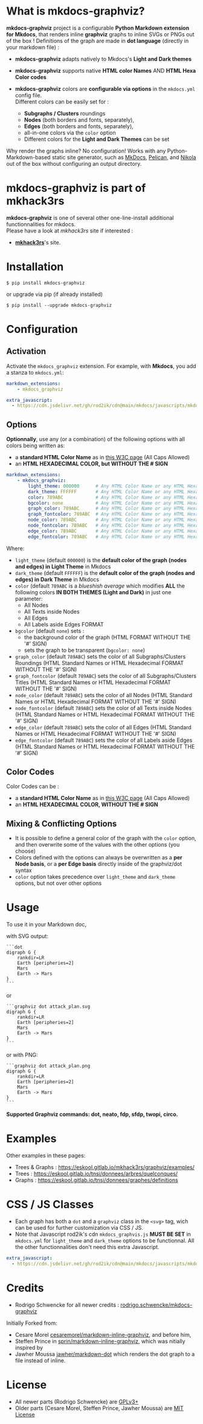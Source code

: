 # What is mkdocs-graphviz?

**mkdocs-graphviz** project is a configurable **Python Markdown extension for Mkdocs**, that renders inline **graphviz** graphs to inline SVGs or PNGs out of the box ! Definitions of the graph are made in **dot language** (directly in your markdown file) :

* **mkdocs-graphviz** adapts natively to Mkdocs's **Light and Dark themes**
* **mkdocs-graphviz** supports native **HTML color Names** AND **HTML Hexa Color codes**
* **mkdocs-graphviz** colors are **configurable via options** in the `mkdocs.yml` config file.  
Different colors can be easily set for :

    * **Subgraphs / Clusters** roundings
    * **Nodes** (both borders and fonts, separately), 
    * **Edges** (both borders and fonts, separately), 
    * all-in-one colors via the `color` option
    * Different colors for the **Light and Dark Themes** can be set

Why render the graphs inline? No configuration! Works with any
Python-Markdown-based static site generator, such as [MkDocs](http://www.mkdocs.org/), [Pelican](http://blog.getpelican.com/), and [Nikola](https://getnikola.com/) out of the box without configuring an output directory.

# mkdocs-graphviz is part of mkhack3rs

**mkdocs-graphviz** is one of several other one-line-install additional functionnalities for mkdocs.  
Please have a look at *mkhack3rs* site if interested :

*  **[mkhack3rs](https://eskool.gitlab.io/mkhack3rs/)**'s site.  

# Installation

`$ pip install mkdocs-graphviz`

or upgrade via pip (if already installed)

`$ pip install --upgrade mkdocs-graphviz`

# Configuration

## Activation

Activate the `mkdocs_graphviz` extension. For example, with **Mkdocs**, you add a
stanza to `mkdocs.yml`:

```yaml
markdown_extensions:
    - mkdocs_graphviz

extra_javascript:
  - https://cdn.jsdelivr.net/gh/rod2ik/cdn@main/mkdocs/javascripts/mkdocs-graphviz.js
```


## Options

**Optionnally**, use any (or a combination) of the following options with all colors being written as:

* a **standard HTML Color Name** as in [this W3C page](https://www.w3schools.com/tags/ref_colornames.asp) (All Caps Allowed)
* an **HTML HEXADECIMAL COLOR, but WITHOUT THE # SIGN**
```yaml
markdown_extensions:
    - mkdocs_graphviz:
        light_theme: 000000      # Any HTML Color Name or any HTML Hexadecimal color code WITHOUT the '#' sign
        dark_theme: FFFFFF       # Any HTML Color Name or any HTML Hexadecimal color code WITHOUT the '#' sign
        color: 789ABC            # Any HTML Color Name or any HTML Hexadecimal color code WITHOUT the '#' sign
        bgcolor: none            # Any HTML Color Name or any HTML Hexadecimal color code WITHOUT the '#' sign
        graph_color: 789ABC      # Any HTML Color Name or any HTML Hexadecimal color code WITHOUT the '#' sign
        graph_fontcolor: 789ABC  # Any HTML Color Name or any HTML Hexadecimal color code WITHOUT the '#' sign
        node_color: 789ABC       # Any HTML Color Name or any HTML Hexadecimal color code WITHOUT the '#' sign
        node_fontcolor: 789ABC   # Any HTML Color Name or any HTML Hexadecimal color code WITHOUT the '#' sign
        edge_color: 789ABC       # Any HTML Color Name or any HTML Hexadecimal color code WITHOUT the '#' sign
        edge_fontcolor: 789ABC   # Any HTML Color Name or any HTML Hexadecimal color code WITHOUT the '#' sign
```

Where:

* `light_theme` (default `000000`) is the **default color of the graph (nodes and edges) in Light Theme** in Mkdocs
* `dark_theme` (default `FFFFFF`) is the **default color of the graph (nodes and edges) in Dark Theme** in Mkdocs
* `color` (default `789ABC` is a *blueshish average* which modifies **ALL** the following colors **IN BOTH THEMES (Light and Dark)** in just one parameter:
    * All Nodes
    * All Texts inside Nodes
    * All Edges
    * All Labels aside Edges
    FORMAT
* `bgcolor` (default `none`) sets :
    * the background color of the graph (HTML FORMAT WITHOUT THE '#' SIGN)
    * sets the graph to be transparent (`bgcolor: none`)
* `graph_color` (default `789ABC`) sets the color of all Subgraphs/Clusters Roundings (HTML Standard Names or HTML Hexadecimal FORMAT WITHOUT THE '#' SIGN)
* `graph_fontcolor` (default `789ABC`) sets the color of all Subgraphs/Clusters Titles (HTML Standard Names or HTML Hexadecimal FORMAT WITHOUT THE '#' SIGN)
* `node_color` (default `789ABC`) sets the color of all Nodes (HTML Standard Names or HTML Hexadecimal FORMAT WITHOUT THE '#' SIGN)
* `node_fontcolor` (default `789ABC`) sets the color of all Texts inside Nodes (HTML Standard Names or HTML Hexadecimal FORMAT WITHOUT THE '#' SIGN)
* `edge_color` (default `789ABC`) sets the color of all Edges (HTML Standard Names or HTML Hexadecimal FORMAT WITHOUT THE '#' SIGN)
* `edge_fontcolor` (default `789ABC`) sets the color of all Labels aside Edges (HTML Standard Names or HTML Hexadecimal FORMAT WITHOUT THE '#' SIGN)

## Color Codes

Color Codes can be :

* a **standard HTML Color Name** as in [this W3C page](https://www.w3schools.com/tags/ref_colornames.asp) (All Caps Allowed)
* an **HTML HEXADECIMAL COLOR, WITHOUT THE # SIGN**

## Mixing & Conflicting Options

* It is possible to define a general color of the graph with the `color` option, and then overwrite some of the values with the other options (you choose)
* Colors defined with the options can always be overwritten as a **per Node basis**, or a **per Edge basis** directly inside of the graphviz/dot syntax
* `color` option takes precedence over `light_theme` and `dark_theme` options, but not over other options

# Usage

To use it in your Markdown doc, 

with SVG output:

    ```dot
    digraph G {
        rankdir=LR
        Earth [peripheries=2]
        Mars
        Earth -> Mars
    }
    ```

or

    ```graphviz dot attack_plan.svg
    digraph G {
        rankdir=LR
        Earth [peripheries=2]
        Mars
        Earth -> Mars
    }
    ```

or with PNG:

    ```graphviz dot attack_plan.png
    digraph G {
        rankdir=LR
        Earth [peripheries=2]
        Mars
        Earth -> Mars
    }
    ```

**Supported Graphviz commands: dot, neato, fdp, sfdp, twopi, circo.**

# Examples

Other examples in these pages:

* Trees & Graphs : https://eskool.gitlab.io/mkhack3rs/graphviz/examples/
* Trees : https://eskool.gitlab.io/tnsi/donnees/arbres/quelconques/
* Graphs : https://eskool.gitlab.io/tnsi/donnees/graphes/definitions

# CSS / JS Classes

* Each graph has both a `dot` and a `graphviz` class in the `<svg>` tag, wich can be used for further customization via CSS / JS.
* Note that Javascript rod2ik's cdn `mkdocs_graphvis.js` **MUST BE SET** in `mkdocs.yml` for `light_theme` and `dark_theme` options to be functionnal. All the other functionnalities don't need this extra Javascript.

```yaml
extra_javascript:
  - https://cdn.jsdelivr.net/gh/rod2ik/cdn@main/mkdocs/javascripts/mkdocs-graphviz.js
```

# Credits

* Rodrigo Schwencke for all newer credits : [rodrigo.schwencke/mkdocs-graphviz](https://gitlab.com/rodrigo.schwencke/mkdocs-graphviz)

Initially Forked from:

* Cesare Morel [cesaremorel/markdown-inline-graphviz](https://github.com/cesaremorel/markdown-inline-graphviz), and before him,
* Steffen Prince in [sprin/markdown-inline-graphviz](https://github.com/sprin/markdown-inline-graphviz), which was nitially inspired by
* Jawher Moussa [jawher/markdown-dot](https://github.com/jawher/markdown-dot) which renders the dot graph to a file instead of inline.

# License

* All newer parts (Rodrigo Schwencke) are [GPLv3+](https://opensource.org/licenses/GPL-3.0)
* Older parts (Cesare Morel, Steffen Prince, Jawher Moussa) are [MIT License](http://www.opensource.org/licenses/mit-license.php)
